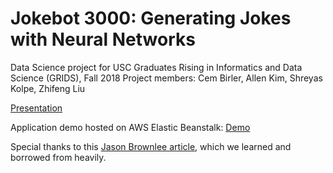 # Jokebot 3000: Generating Jokes with Neural Networks
Data Science project for USC Graduates Rising in Informatics and Data Science (GRIDS), Fall 2018
Project members: Cem Birler, Allen Kim, Shreyas Kolpe, Zhifeng Liu

[Presentation](https://docs.google.com/presentation/d/1VY2UvNKwk0WGPWH3SPOqXg79k46HRoKKLmYmmgFjgfg)

Application demo hosted on AWS Elastic Beanstalk: [Demo](http://jokebot-env6.kmmn9mkekj.us-west-1.elasticbeanstalk.com/)

Special thanks to this [Jason Brownlee article](https://machinelearningmastery.com/develop-character-based-neural-language-model-keras/), which we learned and borrowed from heavily.
